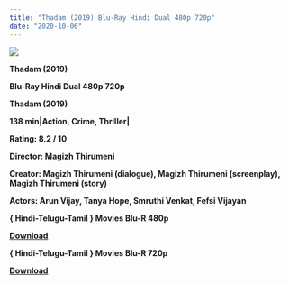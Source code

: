 ```yaml
---
title: "Thadam (2019) Blu-Ray Hindi Dual 480p 720p"
date: "2020-10-06"
---
```


[**![](https://1.bp.blogspot.com/-CzSOXNpW_KM/XueEwwqVs_I/AAAAAAAADSw/qJJ98rv1-gcZNTDV9WhXRNhBJplVbiUuwCLcBGAsYHQ/s1600/wMKj3W3wkMEl.jpg)**](https://1.bp.blogspot.com/-CzSOXNpW_KM/XueEwwqVs_I/AAAAAAAADSw/qJJ98rv1-gcZNTDV9WhXRNhBJplVbiUuwCLcBGAsYHQ/s1600/wMKj3W3wkMEl.jpg)

 **Thadam (2019)**

**Blu-Ray Hindi Dual 480p 720p** 

**Thadam (2019)**

**138 min|Action, Crime, Thriller|**

**Rating: 8.2 / 10** 

**Director: Magizh Thirumeni**

**Creator: Magizh Thirumeni (dialogue), Magizh Thirumeni (screenplay), Magizh Thirumeni (story)**

**Actors: Arun Vijay, Tanya Hope, Smruthi Venkat, Fefsi Vijayan**

**{ Hindi-Telugu-Tamil } Movies Blu-R 480p**

[**Download**](https://myglinks.xyz/6180)

**{ Hindi-Telugu-Tamil } Movies Blu-R 720p**

[**Download**](https://myglinks.xyz/6181)
